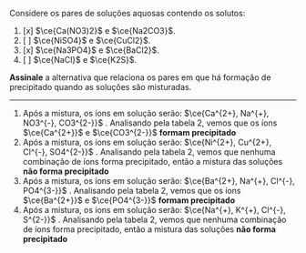Considere os pares de soluções aquosas contendo os solutos:

1. [x] $\ce{Ca(NO3)2}$ e $\ce{Na2CO3}$.
2. [ ] $\ce{NiSO4}$ e $\ce{CuCl2}$.
3. [x] $\ce{Na3PO4}$ e $\ce{BaCl2}$.
4. [ ] $\ce{NaCl}$ e $\ce{K2S}$.

**Assinale** a alternativa que relaciona os pares em que há formação de precipitado quando as soluções são misturadas.

---

1. Após a mistura, os íons em solução serão: $\ce{Ca^{2+}, Na^{+}, NO3^{-}, CO3^{2-}}$ . Analisando pela tabela 2, vemos que os íons $\ce{Ca^{2+}}$ e $\ce{CO3^{2-}}$ **formam precipitado**
2. Após a mistura, os íons em solução serão: $\ce{Ni^{2+}, Cu^{2+}, Cl^{-}, SO4^{2-}}$ . Analisando pela tabela 2, vemos que nenhuma combinação de íons forma precipitado, então a mistura das soluções **não forma precipitado** 
3. Após a mistura, os íons em solução serão: $\ce{Ba^{2+}, Na^{+}, Cl^{-}, PO4^{3-}}$ . Analisando pela tabela 2, vemos que os íons $\ce{Ba^{2+}}$ e $\ce{PO4^{3-}}$ **formam precipitado**
4. Após a mistura, os íons em solução serão: $\ce{Na^{+}, K^{+}, Cl^{-}, S^{2-}}$ . Analisando pela tabela 2, vemos que nenhuma combinação de íons forma precipitado, então a mistura das soluções **não forma precipitado** 

